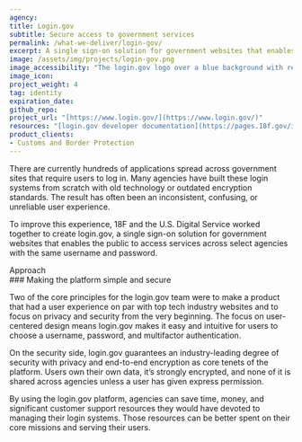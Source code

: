 ```yaml
---
agency:
title: Login.gov
subtitle: Secure access to government services
permalink: /what-we-deliver/login-gov/
excerpt: A single sign-on solution for government websites that enables the public to access services across select agencies with the same username and password.
image: /assets/img/projects/login-gov.png
image_accessibility: "The login.gov logo over a blue background with red and blue circlar lines surrounding the logo"
image_icon: 
project_weight: 4
tag: identity 
expiration_date:
github_repo: 
project_url: "[https://www.login.gov/](https://www.login.gov/)"
resources: "[login.gov developer documentation](https://pages.18f.gov/identity-dev-docs/)"
product_clients: 
- Customs and Border Protection
---
```


There are currently hundreds of applications spread across government sites that require users to log in. Many agencies have built these login systems from scratch with old technology or outdated encryption standards. The result has often been an inconsistent, confusing, or unreliable user experience.

To improve this experience, 18F and the U.S. Digital Service worked together to create login.gov, a single sign-on solution for government websites that enables the public to access services across select agencies with the same username and password.

<div class="small-caps">Approach</div>
### Making the platform simple and secure

Two of the core principles for the login.gov team were to make a product that had a user experience on par with top tech industry websites and to focus on privacy and security from the very beginning. The focus on user-centered design means login.gov makes it easy and intuitive for users to choose a username, password, and multifactor authentication. 

On the security side, login.gov guarantees an industry-leading degree of security with privacy and end-to-end encryption as core tenets of the platform. Users own their own data, it’s strongly encrypted, and none of it is shared across agencies unless a user has given express permission. 

By using the login.gov platform, agencies can save time, money, and significant customer support resources they would have devoted to managing their login systems. Those resources can be better spent on their core missions and serving their users. 
